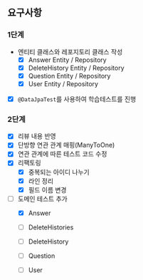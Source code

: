 ## 요구사항

### 1단계

- 엔티티 클래스와 레포지토리 클래스 작성
    - [X] Answer Entity / Repository
    - [X] DeleteHistory Entity / Repository
    - [X] Question Entity / Repository
    - [X] User Entity / Repository

- [X] `@DataJpaTest`를 사용하여 학습테스트를 진행

### 2단계

- [x] 리뷰 내용 반영
- [X] 단방향 연관 관계 매핑(ManyToOne)
- [X] 연관 관계에 따른 테스트 코드 수정
- [X] 리팩토링
  - [X] 중복되는 아이디 나누기
  - [X] 라인 정리
  - [X] 필드 이름 변경
- [ ] 도메인 테스트 추가
  - [X] Answer
  - [ ] DeleteHistories
  - [ ] DeleteHistory
  - [ ] Question
  - [ ] User
  